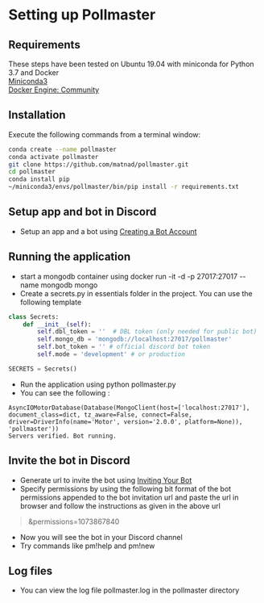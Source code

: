 # Setting up Pollmaster

## Requirements

These steps have been tested on Ubuntu 19.04 with miniconda for Python 3.7 and Docker  
[Miniconda3](https://docs.conda.io/en/latest/miniconda.html)  
[Docker Engine: Community](https://docs.docker.com/install/linux/docker-ce/ubuntu/)

## Installation

Execute the following commands from a terminal window:
```sh
conda create --name pollmaster
conda activate pollmaster
git clone https://github.com/matnad/pollmaster.git
cd pollmaster
conda install pip
~/miniconda3/envs/pollmaster/bin/pip install -r requirements.txt
```
##  Setup app and bot in Discord 

- Setup an app and a bot using [Creating a Bot Account](https://discordpy.readthedocs.io/en/latest/discord.html#creating-a-bot-account)

## Running the application

- start a mongodb container using docker run -it -d -p 27017:27017 --name mongodb mongo
- Create a secrets.py in essentials folder in the project. You can use the following template

```python
class Secrets:
    def __init__(self):
        self.dbl_token = ''  # DBL token (only needed for public bot)
        self.mongo_db = 'mongodb://localhost:27017/pollmaster'
        self.bot_token = '' # official discord bot token
        self.mode = 'development' # or production

SECRETS = Secrets()
```

- Run the application using python pollmaster.py
- You can see the following :
```
AsyncIOMotorDatabase(Database(MongoClient(host=['localhost:27017'], document_class=dict, tz_aware=False, connect=False, driver=DriverInfo(name='Motor', version='2.0.0', platform=None)), 'pollmaster'))
Servers verified. Bot running.
```
##  Invite the bot in Discord 

- Generate url to invite the bot using [Inviting Your Bot](https://discordpy.readthedocs.io/en/latest/discord.html#inviting-your-bot)
- Specify permissions by using the following bit format of the bot permissions appended to the bot invitation url and paste the url in browser and follow the instructions as given in the above url 

> &permissions=1073867840

- Now you will see the bot in your Discord channel
- Try commands like pm!help and pm!new

## Log files

- You can view the log file pollmaster.log in the pollmaster directory